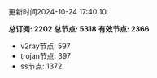 更新时间2024-10-24 17:40:10

**总订阅: 2202**
**总节点: 5318**
**有效节点: 2366**
- v2ray节点: 597
- trojan节点: 397
- ss节点: 1372
